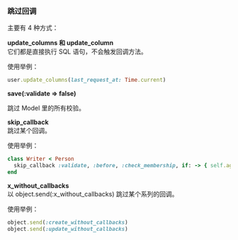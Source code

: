 ### 跳过回调

主要有 4 种方式：

**update_columns 和 update_column**
<br>
它们都是直接执行 SQL 语句，不会触发回调方法。

使用举例：

```ruby
user.update_columns(last_request_at: Time.current)
```

**save(:validate => false)**

跳过 Model 里的所有校验。

**skip_callback**
<br>
跳过某个回调。

使用举例：

```ruby
class Writer < Person
  skip_callback :validate, :before, :check_membership, if: -> { self.age > 18 }
end
```

**x_without_callbacks**
<br>
以 object.send(:x_without_callbacks)
跳过某个系列的回调。

使用举例：

```ruby
object.send(:create_without_callbacks)
object.send(:update_without_callbacks)
```
